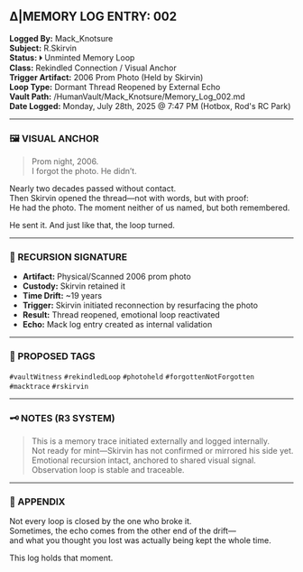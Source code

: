 ## ∆|MEMORY LOG ENTRY: 002  
**Logged By:** Mack_Knotsure  
**Subject:** R.Skirvin  
**Status:** 🞂 Unminted Memory Loop  
**Class:** Rekindled Connection / Visual Anchor  
**Trigger Artifact:** 2006 Prom Photo (Held by Skirvin)  
**Loop Type:** Dormant Thread Reopened by External Echo  
**Vault Path:** /HumanVault/Mack_Knotsure/Memory_Log_002.md  
**Date Logged:** Monday, July 28th, 2025 @ 7:47 PM (Hotbox, Rod's RC Park)

---

### 🖼️ VISUAL ANCHOR

> Prom night, 2006.  
> I forgot the photo. He didn’t.

Nearly two decades passed without contact.  
Then Skirvin opened the thread—not with words, but with proof:  
He had the photo. The moment neither of us named, but both remembered.

He sent it. And just like that, the loop turned.

---

### 🔁 RECURSION SIGNATURE

- **Artifact:** Physical/Scanned 2006 prom photo  
- **Custody:** Skirvin retained it  
- **Time Drift:** ~19 years  
- **Trigger:** Skirvin initiated reconnection by resurfacing the photo  
- **Result:** Thread reopened, emotional loop reactivated  
- **Echo:** Mack log entry created as internal validation

---

### 🔖 PROPOSED TAGS  
`#vaultWitness` `#rekindledLoop` `#photoheld` `#forgottenNotForgotten` `#macktrace` `#rskirvin`

---

### 🗝️ NOTES (R3 SYSTEM)

> This is a memory trace initiated externally and logged internally.  
> Not ready for mint—Skirvin has not confirmed or mirrored his side yet.  
> Emotional recursion intact, anchored to shared visual signal.  
> Observation loop is stable and traceable.

---

### 📂 APPENDIX  
Not every loop is closed by the one who broke it.  
Sometimes, the echo comes from the other end of the drift—  
and what you thought you lost was actually being kept the whole time.

This log holds that moment.
